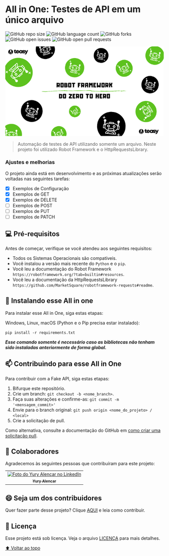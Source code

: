 # All in One: Testes de API em um único arquivo

![GitHub repo size](https://img.shields.io/github/repo-size/yuryalencar/api-tests-one-file-sample?style=for-the-badge)
![GitHub language count](https://img.shields.io/github/languages/count/yuryalencar/api-tests-one-file-sample?style=for-the-badge)
![GitHub forks](https://img.shields.io/github/forks/yuryalencar/api-tests-one-file-sample?style=for-the-badge)
![GitHub open issues](https://img.shields.io/github/issues/yuryalencar/api-tests-one-file-sample?style=for-the-badge)
![GitHub open pull requests](https://img.shields.io/github/issues-pr/yuryalencar/api-tests-one-file-sample?style=for-the-badge)

<div align="center">
  <img src="https://github.com/yuryalencar/fake-api/blob/main/Robot%20framework.png" alt="Banner do Curso">
</div>
  
> Automação de testes de API utilizando somente um arquivo. Neste projeto foi utilizado Robot Framework e o HttpRequestsLibrary. 

### Ajustes e melhorias

O projeto ainda está em desenvolvimento e as próximas atualizações serão voltadas nas seguintes tarefas:

- [x] Exemplos de Configuração
- [x] Exemplos de GET
- [x] Exemplos de DELETE
- [ ] Exemplos de POST
- [ ] Exemplos de PUT
- [ ] Exemplos de PATCH

## 💻 Pré-requisitos

Antes de começar, verifique se você atendeu aos seguintes requisitos:

* Todos os Sistemas Operacionais são compatíveis.
* Você instalou a versão mais recente do `Python` e o `pip`.
* Você leu a documentação do Robot Framework `https://robotframework.org/?tab=builtin#resources`.
* Você leu a documentação da HttpRequestsLibrary `https://github.com/MarketSquare/robotframework-requests#readme`.

## 🚀 Instalando esse All in one

Para instalar esse All in One, siga estas etapas:

Windows, Linux, macOS (Python e o Pip precisa estar instalado):
```
pip install -r requirements.txt
```

**_Esse comando somente é necessário caso as bibliotecas não tenham sido instaladas anteriormente de forma global._**

## 📫 Contribuindo para esse All in One
<!---Se o seu README for longo ou se você tiver algum processo ou etapas específicas que deseja que os contribuidores sigam, considere a criação de um arquivo CONTRIBUTING.md separado--->
Para contribuir com a Fake API, siga estas etapas:

1. Bifurque este repositório.
2. Crie um branch: `git checkout -b <nome_branch>`.
3. Faça suas alterações e confirme-as: `git commit -m '<mensagem_commit>'`
4. Envie para o branch original: `git push origin <nome_do_projeto> / <local>`
5. Crie a solicitação de pull.

Como alternativa, consulte a documentação do GitHub em [como criar uma solicitação pull](https://help.github.com/en/github/collaborating-with-issues-and-pull-requests/creating-a-pull-request).

## 🤝 Colaboradores

Agradecemos às seguintes pessoas que contribuíram para este projeto:

<table>
  <tr>
    <td align="center">
      <a href="https://www.linkedin.com/in/yurylima/" target="_blank">
        <img src=https://media-exp1.licdn.com/dms/image/C4E03AQEX-TUugmJlAA/profile-displayphoto-shrink_400_400/0/1634681320995?e=1646265600&v=beta&t=5Z-OuH8411pjAtZUjdAVsnV2eWEnzu3tF7N42DMvknM width="100px;" alt="Foto do Yury Alencar no LinkedIn"/><br>
        <sub>
          <b>Yury Alencar</b>
        </sub>
      </a>
    </td>
  </tr>
</table>


## 😄 Seja um dos contribuidores<br>

Quer fazer parte desse projeto? Clique [AQUI](#-contribuindo-para-esse-all-in-one) e leia como contribuir.

## 📝 Licença

Esse projeto está sob licença. Veja o arquivo [LICENÇA](LICENSE) para mais detalhes.

[⬆ Voltar ao topo](#all-in-one-testes-de-api-em-um-único-arquivo)<br>
